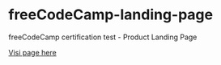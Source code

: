 # freeCodeCamp-landing-page
freeCodeCamp certification test - Product Landing Page

[Visi page here](https://shubha360.github.io/freeCodeCamp-landing-page/)
